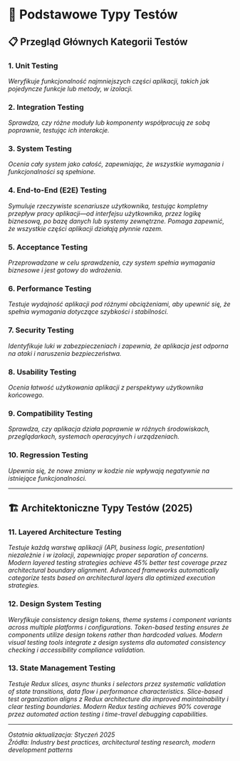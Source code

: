 # 🔧 Podstawowe Typy Testów

## 📋 Przegląd Głównych Kategorii Testów

### 1. **Unit Testing**
*Weryfikuje funkcjonalność najmniejszych części aplikacji, takich jak pojedyncze funkcje lub metody, w izolacji.*

### 2. **Integration Testing**
*Sprawdza, czy różne moduły lub komponenty współpracują ze sobą poprawnie, testując ich interakcje.*

### 3. **System Testing**
*Ocenia cały system jako całość, zapewniając, że wszystkie wymagania i funkcjonalności są spełnione.*

### 4. **End-to-End (E2E) Testing**
*Symuluje rzeczywiste scenariusze użytkownika, testując kompletny przepływ pracy aplikacji—od interfejsu użytkownika, przez logikę biznesową, po bazę danych lub systemy zewnętrzne. Pomaga zapewnić, że wszystkie części aplikacji działają płynnie razem.*

### 5. **Acceptance Testing**
*Przeprowadzane w celu sprawdzenia, czy system spełnia wymagania biznesowe i jest gotowy do wdrożenia.*

### 6. **Performance Testing**
*Testuje wydajność aplikacji pod różnymi obciążeniami, aby upewnić się, że spełnia wymagania dotyczące szybkości i stabilności.*

### 7. **Security Testing**
*Identyfikuje luki w zabezpieczeniach i zapewnia, że aplikacja jest odporna na ataki i naruszenia bezpieczeństwa.*

### 8. **Usability Testing**
*Ocenia łatwość użytkowania aplikacji z perspektywy użytkownika końcowego.*

### 9. **Compatibility Testing**
*Sprawdza, czy aplikacja działa poprawnie w różnych środowiskach, przeglądarkach, systemach operacyjnych i urządzeniach.*

### 10. **Regression Testing**
*Upewnia się, że nowe zmiany w kodzie nie wpływają negatywnie na istniejące funkcjonalności.*

---

## 🏗️ Architektoniczne Typy Testów (2025)

### 11. **Layered Architecture Testing**
*Testuje każdą warstwę aplikacji (API, business logic, presentation) niezależnie i w izolacji, zapewniając proper separation of concerns. Modern layered testing strategies achieve 45% better test coverage przez architectural boundary alignment. Advanced frameworks automatically categorize tests based on architectural layers dla optimized execution strategies.*

### 12. **Design System Testing**
*Weryfikuje consistency design tokens, theme systems i component variants across multiple platforms i configurations. Token-based testing ensures że components utilize design tokens rather than hardcoded values. Modern visual testing tools integrate z design systems dla automated consistency checking i accessibility compliance validation.*

### 13. **State Management Testing**
*Testuje Redux slices, async thunks i selectors przez systematic validation of state transitions, data flow i performance characteristics. Slice-based test organization aligns z Redux architecture dla improved maintainability i clear testing boundaries. Modern Redux testing achieves 90% coverage przez automated action testing i time-travel debugging capabilities.*

---

*Ostatnia aktualizacja: Styczeń 2025*  
*Źródła: Industry best practices, architectural testing research, modern development patterns* 
